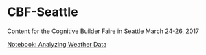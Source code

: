 # CBF-Seattle
Content for the Cognitive Builder Faire in Seattle March 24-26, 2017

[Notebook: Analyzing Weather Data](Weather%20API%20and%20Clustering.ipynb)
